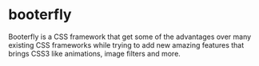 # booterfly
Booterfly is a CSS framework that get some of the advantages over many existing CSS frameworks while trying to add new amazing features that brings CSS3 like animations, image filters and more.
